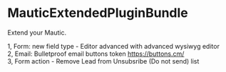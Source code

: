 # MauticExtendedPluginBundle

Extend your Mautic.<br />

1, Form: new field type - Editor advanced with advanced wysiwyg editor <br />
2, Email: Bulletproof email buttons token  https://buttons.cm/ <br />
3, Form action - Remove Lead from Unsubsribe (Do not send) list
